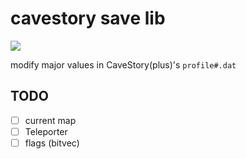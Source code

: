 # cavestory save lib

[![](https://img.shields.io/docsrs/cavestory-save-lib)](https://docs.rs/cavestory-save-lib/latest/cavestory_save/)

modify major values in CaveStory(plus)'s `profile#.dat`

## TODO

- [ ] current map
- [ ] Teleporter
- [ ] flags (bitvec)
